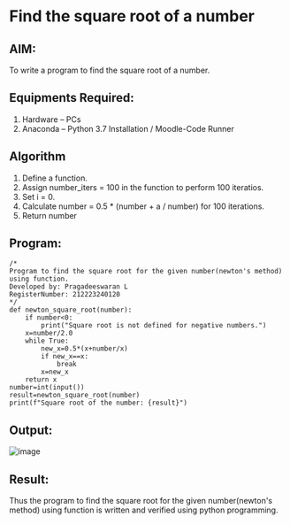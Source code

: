 # Find the square root of a number

## AIM:
To write a program to find the square root of a number.

## Equipments Required:
1. Hardware – PCs
2. Anaconda – Python 3.7 Installation / Moodle-Code Runner

## Algorithm
1. Define a function.
2. Assign number_iters = 100 in the function to perform 100 iteratios.
3. Set i = 0.
4. Calculate  number = 0.5 * (number + a / number) for 100 iterations.
5. Return number

## Program:
```
/*
Program to find the square root for the given number(newton's method) using function.
Developed by: Pragadeeswaran L
RegisterNumber: 212223240120
*/
def newton_square_root(number):
    if number<0:
        print("Square root is not defined for negative numbers.")
    x=number/2.0
    while True:
        new_x=0.5*(x+number/x)
        if new_x==x:
            break
        x=new_x
    return x
number=int(input())
result=newton_square_root(number)
print(f"Square root of the number: {result}")

```

## Output:
![image](https://github.com/Pragadeeswaran-bit/Square-root-of-a-number/assets/147473828/5e513e80-a03b-4324-a40d-0324d1cdd5af)

## Result:
Thus the program to find the square root for the given number(newton's method) using function is written and verified using python programming.
